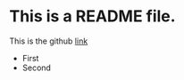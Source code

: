 This is a **README** file.
=============================

This is the github [link](https://github.com/)
  * First
  * Second
